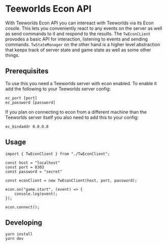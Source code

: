 # Teeworlds Econ API

With Teeworlds Econ API you can intereact with Teeworlds via its Econ cosole.
This lets you conveniently react to any events on the server as well as send
commands to it and respond to the results. The `TwEconCLient` provodes a basic
API for interaction, listening to events and sending commands. `TwStateManager`
on the other hand is a higher level abstraction that keeps track of server
state and game state as well as some other things.


## Prerequisites

To use this you need a Teeworlds server with econ enabled. To enable it add the
following to your Teeworlds server config:

```
ec_port [port]
ec_password [password]
```

If you plan on connecting to econ from a different machine than the Teeworlds
server itself you also need to add this to your config:

```
ec_bindaddr 0.0.0.0
```


## Usage

```
import { TwEconClient } from "./TwEconClient";

const host = "localhost"
const port = 8303
const password = "secret"

const econClient = new TwEconClient(host, port, password);

econ.on("game.start", (event) => {
    console.log(event);
});

econ.connect();
```


## Developing

```
yarn install
yarn dev
```
